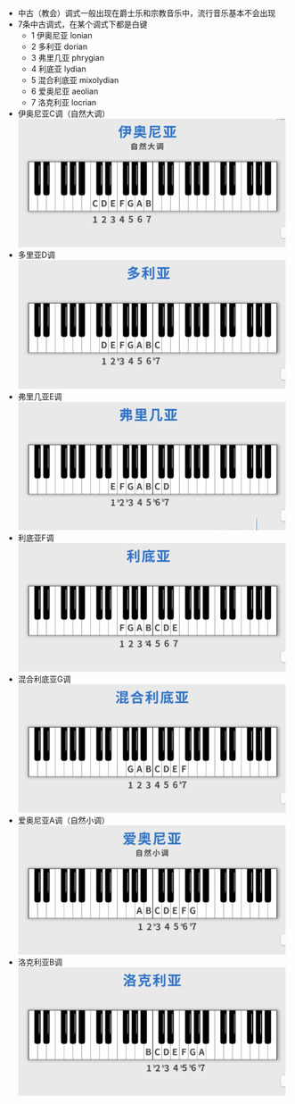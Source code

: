 - 中古（教会）调式一般出现在爵士乐和宗教音乐中，流行音乐基本不会出现
- 7条中古调式，在某个调式下都是白键
	- 1 伊奥尼亚 lonian
	- 2 多利亚 dorian
	- 3 弗里几亚 phrygian
	- 4 利底亚 lydian
	- 5 混合利底亚 mixolydian
	- 6 爱奥尼亚 aeolian
	- 7 洛克利亚 locrian
- 伊奥尼亚C调（自然大调）![](attachments/伊奥尼亚.png)
- 多里亚D调![](attachments/多里亚.png)
- 弗里几亚E调![](attachments/弗里几亚.png)
- 利底亚F调![](attachments/利底亚.png)
- 混合利底亚G调![](attachments/混合利底亚.png)
- 爱奥尼亚A调（自然小调）![](attachments/爱奥尼亚.png)
- 洛克利亚B调![](attachments/洛克利亚.png)